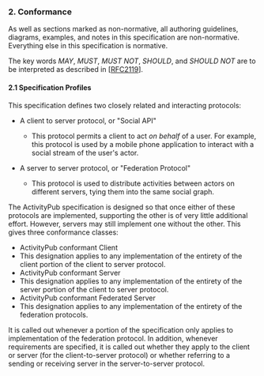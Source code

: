
### 2. Conformance

As well as sections marked as non-normative, all authoring guidelines, diagrams, examples,   and notes in this specification are non-normative. Everything else in this specification is   normative. 

The key words  *MAY*, *MUST*, *MUST NOT*, *SHOULD*, and *SHOULD NOT* are    to be interpreted as described in [[RFC2119](https://www.w3.org/TR/activitypub/#bib-RFC2119)]. 

#### 2.1 Specification Profiles

This specification defines two closely related and interacting protocols:         

- A client to server protocol, or "Social API"

  - This protocol permits a client to act *on behalf* of a user.  For example, this protocol is used by a mobile phone application to interact with a social stream of the user's actor.           

- A server to server protocol, or "Federation Protocol"

  - This protocol is used to distribute activities between actors on different servers, tying them into the same social graph.

The ActivityPub specification is designed so that once either of these protocols are implemented, supporting the other is of very little additional effort. However, servers may still implement one without the other. This gives three conformance classes:         

- ActivityPub conformant Client
- This designation applies to any implementation of the entirety of the client portion of the client to server protocol.
- ActivityPub conformant Server
- This designation applies to any implementation of the entirety of the server portion of the client to server protocol.           
- ActivityPub conformant Federated Server
- This designation applies to any implementation of the entirety of the federation protocols.           

It is called out whenever a portion of the specification only applies to implementation of the federation protocol. In addition, whenever requirements are specified, it is called out whether they apply to the client or server (for the client-to-server protocol) or whether referring to a sending or receiving server in the server-to-server protocol.

